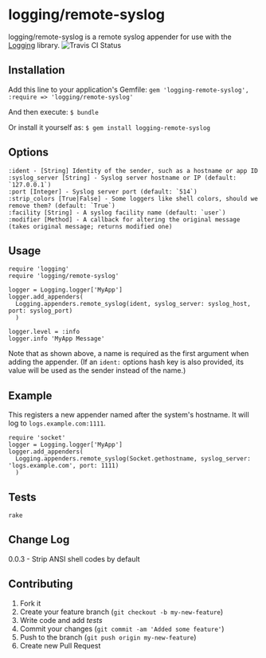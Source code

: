 # logging/remote-syslog

logging/remote-syslog is a remote syslog appender for use with the [Logging](https://github.com/TwP/logging) library. ![Travis CI Status](https://secure.travis-ci.org/BIAINC/logging-remote-syslog.png)

## Installation

Add this line to your application's Gemfile:
    ```
    gem 'logging-remote-syslog', :require => 'logging/remote-syslog'
    ```

And then execute:
    ```
    $ bundle
    ```

Or install it yourself as:
    ```
    $ gem install logging-remote-syslog
    ```

## Options

    :ident - [String] Identity of the sender, such as a hostname or app ID
    :syslog_server [String] - Syslog server hostname or IP (default: `127.0.0.1`)
    :port [Integer] - Syslog server port (default: `514`)
    :strip_colors [True|False] - Some loggers like shell colors, should we remove them? (default: `True`)
    :facility [String] - A syslog facility name (default: `user`)
    :modifier [Method] - A callback for altering the original message (takes original message; returns modified one)

## Usage

```
require 'logging'
require 'logging/remote-syslog'

logger = Logging.logger['MyApp']
logger.add_appenders(
  Logging.appenders.remote_syslog(ident, syslog_server: syslog_host, port: syslog_port)
  )

logger.level = :info
logger.info 'MyApp Message'

```

Note that as shown above, a name is required as the first argument when
adding the appender. (If an `ident:` options hash key is also provided,
its value will be used as the sender instead of the name.)

## Example

This registers a new appender named after the system's hostname. It will
log to `logs.example.com:1111`.

```
require 'socket'
logger = Logging.logger['MyApp']
logger.add_appenders(
  Logging.appenders.remote_syslog(Socket.gethostname, syslog_server: 'logs.example.com', port: 1111)
  )
```

## Tests

```
rake
```

## Change Log
0.0.3 - Strip ANSI shell codes by default

## Contributing

1. Fork it
2. Create your feature branch (`git checkout -b my-new-feature`)
3. Write code and add _tests_
4. Commit your changes (`git commit -am 'Added some feature'`)
5. Push to the branch (`git push origin my-new-feature`)
6. Create new Pull Request
